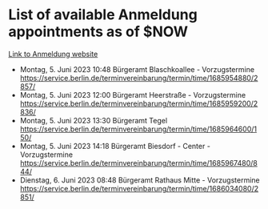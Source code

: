 # List of available Anmeldung appointments as of $NOW
[Link to Anmeldung website](https://service.berlin.de/terminvereinbarung/termin/tag.php?termin=1&anliegen[]=120686&dienstleisterlist=122210,122217,327316,122219,327312,122227,327314,122231,327346,122243,327348,122254,122252,329742,122260,329745,122262,329748,122271,327278,122273,327274,122277,327276,330436,122280,327294,122282,327290,122284,327292,122291,327270,122285,327266,122286,327264,122296,327268,150230,329760,122297,327286,122294,327284,122312,329763,122314,329775,122304,327330,122311,327334,122309,327332,317869,122281,327352,122279,329772,122283,122276,327324,122274,327326,122267,329766,122246,327318,122251,327320,122257,327322,122208,327298,122226,327300&herkunft=http%3A%2F%2Fservice.berlin.de%2Fdienstleistung%2F120686%2F)
- Montag, 5. Juni 2023 10:48 Bürgeramt Blaschkoallee - Vorzugstermine https://service.berlin.de/terminvereinbarung/termin/time/1685954880/2857/
- Montag, 5. Juni 2023 12:00 Bürgeramt Heerstraße - Vorzugstermine https://service.berlin.de/terminvereinbarung/termin/time/1685959200/2836/
- Montag, 5. Juni 2023 13:30 Bürgeramt Tegel https://service.berlin.de/terminvereinbarung/termin/time/1685964600/150/
- Montag, 5. Juni 2023 14:18 Bürgeramt Biesdorf - Center - Vorzugstermine https://service.berlin.de/terminvereinbarung/termin/time/1685967480/844/
- Dienstag, 6. Juni 2023 08:48 Bürgeramt Rathaus Mitte - Vorzugstermine https://service.berlin.de/terminvereinbarung/termin/time/1686034080/2851/
